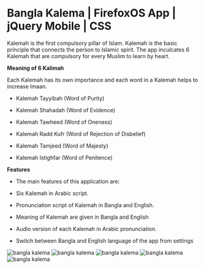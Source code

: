 # Bangla Kalema | FirefoxOS App | jQuery Mobile | CSS


Kalemah is the first compulsory pillar of Islam. Kalemah is the basic principle that connects the person to Islamic spirit. The app inculcates 6 Kalemah that are compulsory for every Muslim to learn by heart.

**Meaning of 6 Kalimah**

Each Kalemah has its own importance and each word in a Kalemah helps to increase Imaan.

 - Kalemah Tayyibah (Word of Purity)

 - Kalemah Shahadah (Word of Evidence)

 - Kalemah Tawheed (Word of Oneness)

 - Kalemah Radd Kufr (Word of Rejection of Disbelief)

 - Kalemah Tamjeed (Word of Majesty)

 - Kalemah Istighfar (Word of Penitence)

**Features**

 - The main features of this application are:

 - Six Kalemah in Arabic script.

 - Pronunciation script of Kalemah in Bangla and English.

 - Meaning of Kalemah are given in Bangla and English

 - Audio version of each Kalemah in Arabic pronunciation.

 - Switch between Bangla and English language of the app from settings

 
 ![bangla kalema](https://images2.imgbox.com/3c/29/qbjeMM0X_o.png)
  ![bangla kalema](https://images2.imgbox.com/27/dd/V6toTwMG_o.png)
   ![bangla kalema](https://images2.imgbox.com/31/47/R3lEtITE_o.png)
    ![bangla kalema](https://images2.imgbox.com/76/5d/2xDMbtA1_o.png)
     ![bangla kalema](https://images2.imgbox.com/62/d1/rtit30KT_o.png)



